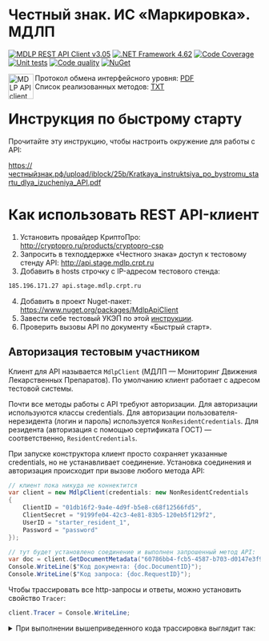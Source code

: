 # Честный знак. ИС «Маркировка». МДЛП

[![MDLP REST API Client v3.05](https://img.shields.io/badge/честный%20знак-v3.05-yellowgreen)](https://честныйзнак.рф/upload/iblock/200/IS-_Markirovka_.-MDLP.-Protokol-obmena-interfeysnogo-urovnya-v3.05.pdf)
[![.NET Framework 4.62](https://img.shields.io/badge/.net-v4.62-yellow)](https://www.microsoft.com/ru-RU/download/details.aspx?id=53321)
[![Code Coverage](https://codecov.io/gh/yallie/mdlpclient/branch/master/graph/badge.svg)](https://codecov.io/gh/yallie/mdlpclient)
[![Unit tests](https://img.shields.io/badge/build%20passing-128%20tests-brightgreen)](https://github.com/yallie/MdlpClient/tree/master/MdlpApiClient.Tests)
[![Code quality](https://img.shields.io/codefactor/grade/github/yallie/MdlpClient)](https://www.codefactor.io/repository/github/yallie/mdlpclient)
[![NuGet](https://img.shields.io/nuget/v/MdlpApiClient.svg)](https://www.nuget.org/packages/MdlpApiClient)

<img alt="MDLP API client logo" src="https://raw.githubusercontent.com/yallie/MdlpClient/master/Docs/MdlpApiClientLogo.png" width="50" align="left" />

Протокол обмена интерфейсного уровня: [PDF](https://честныйзнак.рф/upload/iblock/200/IS-_Markirovka_.-MDLP.-Protokol-obmena-interfeysnogo-urovnya-v3.05.pdf)  
Список реализованных методов: [TXT](https://github.com/yallie/MdlpClient/blob/master/Docs/list_of_methods.txt)

# Инструкция по быстрому старту

Прочитайте эту инструкцию, чтобы настроить окружение для работы с API:

https://честныйзнак.рф/upload/iblock/25b/Kratkaya_instruktsiya_po_bystromu_startu_dlya_izucheniya_API.pdf

# Как использовать REST API-клиент

1. Установить провайдер КриптоПро: http://cryptopro.ru/products/cryptopro-csp
2. Запросить в техподдержке «Честного знака» доступ к тестовому стенду API: http://api.stage.mdlp.crpt.ru
3. Добавить в hosts строчку с IP-адресом тестового стенда:

```txt
185.196.171.27 api.stage.mdlp.crpt.ru
``` 

4. Добавить в проект Nuget-пакет: https://www.nuget.org/packages/MdlpApiClient
5. Завести себе тестовый УКЭП по этой [инструкции](https://github.com/yallie/MdlpClient/blob/master/Docs/Certificates/CreateTestCertificate.md).
6. Проверить вызовы API по документу «Быстрый старт».

## Авторизация тестовым участником

Клиент для API называется `MdlpClient` (МДЛП — Мониторинг Движения Лекарственных Препаратов).
По умолчанию клиент работает с адресом тестовой системы.

Почти все методы работы с API требуют авторизации. Для авторизации используются классы credentials.
Для авторизации пользователя-нерезидента (логин и пароль) используется `NonResidentCredentials`.
Для резидента (авторизация с помощью сертификата ГОСТ) — соответственно, `ResidentCredentials`.

При запуске конструктора клиент просто сохраняет указанные credentials, но не устанавливает соединение.
Установка соединения и авторизация происходит при вызове любого метода API:

```c#
// клиент пока никуда не коннектится
var client = new MdlpClient(credentials: new NonResidentCredentials
{
    ClientID = "01db16f2-9a4e-4d9f-b5e8-c68f12566fd5",
    ClientSecret = "9199fe04-42c3-4e81-83b5-120eb5f129f2",
    UserID = "starter_resident_1",
    Password = "password"
});

// тут будет установлено соединение и выполнен запрошенный метод API:
var doc = client.GetDocumentMetadata("60786bb4-fcb5-4587-b703-d0147e3f9d1c");
Console.WriteLine($"Код документа: {doc.DocumentID}");
Console.WriteLine($"Код запроса: {doc.RequestID}");
```

Чтобы трассировать все http-запросы и ответы, можно установить свойство `Tracer`:

```c#
client.Tracer = Console.WriteLine;
```
<details>
  <summary>При выполнении вышеприведенного кода трассировка выглядит так:</summary>
    
```c
// Authenticate
-> POST http://api.stage.mdlp.crpt.ru/api/v1/auth
headers: {
  X-ApiMethodName = Authenticate
  Accept = application/json, text/json, text/x-json, text/javascript, application/xml, text/xml
  Content-type = application/json
}
body: {
  "client_id": "01db16f2-9a4e-4d9f-b5e8-c68f12566fd5",
  "client_secret": "9199fe04-42c3-4e81-83b5-120eb5f129f2",
  "user_id": "starter_resident_1",
  "auth_type": "PASSWORD"
}

<- OK 200 (OK) http://api.stage.mdlp.crpt.ru/api/v1/auth
timings: {
  started: 2020-04-22 20:22:12
  elapsed: 00:00:00.1971392
}
headers: {
  Connection = keep-alive
  X-XSS-Protection = 1; mode=block
  Pragma = no-cache
  X-Frame-Options = DENY
  X-Content-Type-Options = nosniff
  X-Application-Context = authentication-service-frontend:8095
  Strict-Transport-Security = max-age=15768000
  Content-Length = 47
  Cache-Control = no-cache, no-store, max-age=0, must-revalidate
  Content-Type = application/json;charset=UTF-8
  Date = Wed, 22 Apr 2020 17:22:12 GMT
  Expires = 0
  Server = nginx/1.14.0
}
body: {
  "code": "7c08d5f3-4a0c-4a71-b123-638533b4612c"
}

// GetToken
-> POST http://api.stage.mdlp.crpt.ru/api/v1/token
headers: {
  X-ApiMethodName = GetToken
  Accept = application/json, text/json, text/x-json, text/javascript, application/xml, text/xml
  Content-type = application/json
}
body: {
  "code": "7c08d5f3-4a0c-4a71-b123-638533b4612c",
  "password": "password"
}

<- OK 200 (OK) http://api.stage.mdlp.crpt.ru/api/v1/token
timings: {
  started: 2020-04-22 20:22:12
  elapsed: 00:00:00.2673376
}
headers: {
  Connection = keep-alive
  X-XSS-Protection = 1; mode=block
  Pragma = no-cache
  X-Frame-Options = DENY
  X-Content-Type-Options = nosniff
  X-Application-Context = authentication-service-frontend:8095
  Strict-Transport-Security = max-age=15768000
  Content-Length = 63
  Cache-Control = no-cache, no-store, max-age=0, must-revalidate
  Content-Type = application/json;charset=UTF-8
  Date = Wed, 22 Apr 2020 17:22:13 GMT
  Expires = 0
  Server = nginx/1.14.0
}
body: {
  "token": "9189625f-2bea-4cf9-a36d-2c827b08d276",
  "life_time": 30
}

// GetDocumentMetadata
-> GET http://api.stage.mdlp.crpt.ru/api/v1/documents/60786bb4-fcb5-4587-b703-d0147e3f9d1c
headers: {
  X-ApiMethodName = GetDocumentMetadata
  Authorization = token 9189625f-2bea-4cf9-a36d-2c827b08d276
  Accept = application/json, text/json, text/x-json, text/javascript, application/xml, text/xml
}

<- OK 200 (OK) http://api.stage.mdlp.crpt.ru/api/v1/documents/60786bb4-fcb5-4587-b703-d0147e3f9d1c
timings: {
  started: 2020-04-22 20:22:12
  elapsed: 00:00:00.5673959
}
headers: {
  Transfer-Encoding = chunked
  Connection = keep-alive
  X-Application-Context = mdlp-api-document-front
  X-Content-Type-Options = nosniff
  X-XSS-Protection = 1; mode=block
  Pragma = no-cache
  X-Frame-Options = DENY
  Strict-Transport-Security = max-age=15768000
  Cache-Control = no-cache, no-store, max-age=0, must-revalidate
  Content-Type = application/json;charset=UTF-8
  Date = Wed, 22 Apr 2020 17:22:13 GMT
  Expires = 0
  Server = nginx/1.14.0
}
body: {
  "request_id": "528700e0-f967-4ddb-995d-5c6c7b73bcc9",
  "document_id": "60786bb4-fcb5-4587-b703-d0147e3f9d1c",
  "date": "2020-04-07 07:55:33",
  "processed_date": "2020-04-07 07:55:33",
  "sender": "00000000100928",
  "receiver": "00000000100930",
  "sys_id": "9dedee17-e43a-47f1-910e-3a88ff6bc81b",
  "doc_type": 607,
  "doc_status": "PROCESSED_DOCUMENT",
  "file_uploadtype": 2,
  "sender_sys_id": "6f6fa779-b637-4234-9117-8ac4c1a9a81c",
  "version": "1.34"
}
```
</details>

